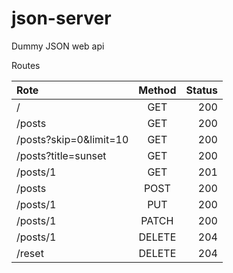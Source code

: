 # json-server
 Dummy JSON web api

Routes

|            Rote          | Method  | Status |
| :----------------------- |:-------:| ------:|
| /                        |  GET    |   200  |
| /posts                   |  GET    |   200  |
| /posts?skip=0&limit=10   |  GET    |   200  |
| /posts?title=sunset      |  GET    |   200  |
| /posts/1                 |  GET    |   201  |
| /posts                   |  POST   |   200  |
| /posts/1                 |  PUT    |   200  |
| /posts/1                 |  PATCH  |   200  |
| /posts/1                 |  DELETE |   204  |
| /reset                   |  DELETE |   204  |
